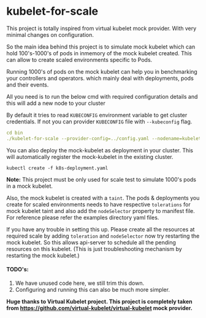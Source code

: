 # kubelet-for-scale

This project is totally inspired from virtual kubelet mock provider. With very minimal changes on configuration.

So the main idea behind this project is to simulate mock kubelet which can hold 100's-1000's of pods in inmemory of the mock kubelet created. This can allow to create scaled environments specific to Pods.

Running 1000's of pods on the mock kubelet can help you in benchmarking your controllers and operators. which mainly deal with deployments, pods and their events.

All you need is to run the below cmd with required configuration details and this will add a new node to your cluster

By default it tries to read ```KUBECONFIG``` environment variable to get cluster credentials. If not you can provider ```KUBECONFIG``` file with ```--kubeconfig``` flag.
```yaml
cd bin
./kubelet-for-scale --provider-config=../config.yaml --nodename=kubelet-for-scale
```
You can also deploy the mock-kubelet as deployment in your cluster. This will automatically register the mock-kubelet in the existing cluster.

```cassandraql
kubectl create -f k8s-deployment.yaml
```



**Note:** This project must be only used for scale test to simulate 1000's pods in a mock kubelet.

Also, the mock kubelet is created with a ```taint```. The pods & deployments you create for scaled environments needs to have respective ```tolerations``` for mock kubelet taint and also add the ```nodeSelector``` property to manifest file. For reference please refer the examples directory yaml files.

If you have any trouble in setting this up. Please create all the resources at required scale by adding ```toleration``` and ```nodeSelector``` now try restarting the mock kubelet. So this allows api-server to schedule all the pending resources on this kubelet. (This is just troubleshooting mechanism by restarting the mock kubelet.)

#### TODO's:

1.  We have unused code here, we still trim this down.
2.  Configuring and running this can also be much more simpler.


**Huge thanks to Virtual Kubelet project. This project is completely taken from https://github.com/virtual-kubelet/virtual-kubelet mock provider.**